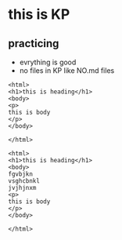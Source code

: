 # this is KP
## practicing


* evrything is good
* no files in KP like NO.md files

```
<html>
<h1>this is heading</h1>
<body>
<p>
this is body
</p>
</body>

</html>
```


```
<html>
<h1>this is heading</h1>
<body>
fgvbjkn
vsghcbnkl
jvjhjnxm
<p>
this is body
</p>
</body>

</html>
```
